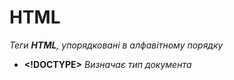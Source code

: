 # HTML
*Теги **HTML**, упорядковані в алфавітному порядку*
* **<!DOCTYPE>** *Визначає тип документа*

